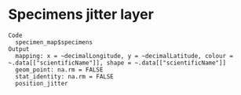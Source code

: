 # Specimens jitter layer

    Code
      specimen_map$specimens
    Output
      mapping: x = ~decimalLongitude, y = ~decimalLatitude, colour = ~.data[["scientificName"]], shape = ~.data[["scientificName"]] 
      geom_point: na.rm = FALSE
      stat_identity: na.rm = FALSE
      position_jitter 

